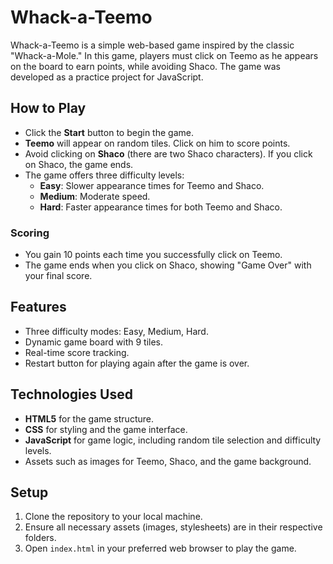 
# Whack-a-Teemo

Whack-a-Teemo is a simple web-based game inspired by the classic "Whack-a-Mole." In this game, players must click on Teemo as he appears on the board to earn points, while avoiding Shaco. The game was developed as a practice project for JavaScript.

## How to Play

- Click the **Start** button to begin the game.
- **Teemo** will appear on random tiles. Click on him to score points.
- Avoid clicking on **Shaco** (there are two Shaco characters). If you click on Shaco, the game ends.
- The game offers three difficulty levels:
  - **Easy**: Slower appearance times for Teemo and Shaco.
  - **Medium**: Moderate speed.
  - **Hard**: Faster appearance times for both Teemo and Shaco.

### Scoring

- You gain 10 points each time you successfully click on Teemo.
- The game ends when you click on Shaco, showing "Game Over" with your final score.

## Features

- Three difficulty modes: Easy, Medium, Hard.
- Dynamic game board with 9 tiles.
- Real-time score tracking.
- Restart button for playing again after the game is over.

## Technologies Used

- **HTML5** for the game structure.
- **CSS** for styling and the game interface.
- **JavaScript** for game logic, including random tile selection and difficulty levels.
- Assets such as images for Teemo, Shaco, and the game background.

## Setup

1. Clone the repository to your local machine.
2. Ensure all necessary assets (images, stylesheets) are in their respective folders.
3. Open `index.html` in your preferred web browser to play the game.
